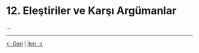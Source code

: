 # 12. Eleştiriler ve Karşı Argümanlar

...

---
<div class="navigation-links">
<a href="../11_Vaka_Analizleri/" class="nav-link prev-link">← Geri</a> | <a href="../13_Metodoloji_ve_Epistemoloji/" class="nav-link next-link">İleri →</a>
</div>
